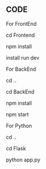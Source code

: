 ## CODE

For FrontEnd 

cd Frontend

npm install

install run dev

For BackEnd

cd ..

cd BackEnd

npm install

npm start

For Python

cd ..

cd Flask

python app.py
